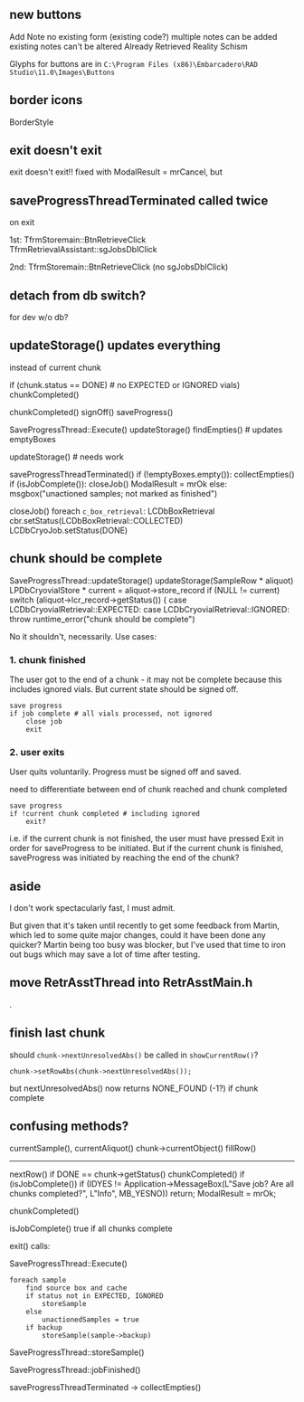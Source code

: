 
## new buttons

Add Note
 no existing form (existing code?)
 multiple notes can be added
 existing notes can't be altered
Already Retrieved
Reality Schism

Glyphs for buttons are in `C:\Program Files (x86)\Embarcadero\RAD Studio\11.0\Images\Buttons`

## border icons

BorderStyle

## exit doesn't exit

exit doesn't exit!! fixed with ModalResult = mrCancel, but

## saveProgressThreadTerminated called twice

on exit

1st:
TfrmStoremain::BtnRetrieveClick
TfrmRetrievalAssistant::sgJobsDblClick

2nd:
TfrmStoremain::BtnRetrieveClick
(no sgJobsDblClick)

## detach from db switch?

for dev w/o db?

## 

## updateStorage() updates everything

instead of current chunk


if (chunk.status == DONE) # no EXPECTED or IGNORED vials)
    chunkCompleted()

chunkCompleted()
    signOff()
    saveProgress()

SaveProgressThread::Execute()
    updateStorage() 
    findEmpties() # updates emptyBoxes

updateStorage()
    # needs work

saveProgressThreadTerminated()
    if (!emptyBoxes.empty()):
        collectEmpties()    
    if (isJobComplete()):
        closeJob()
        ModalResult = mrOk
    else:
        msgbox("unactioned samples; not marked as finished")

closeJob()
    foreach `c_box_retrieval`:
        LCDbBoxRetrieval cbr.setStatus(LCDbBoxRetrieval::COLLECTED)
    LCDbCryoJob.setStatus(DONE)




## chunk should be complete

SaveProgressThread::updateStorage()
    updateStorage(SampleRow * aliquot)
        LPDbCryovialStore * current = aliquot->store_record
        if (NULL != current)
            switch (aliquot->lcr_record->getStatus()) {
                case LCDbCryovialRetrieval::EXPECTED:
                case LCDbCryovialRetrieval::IGNORED:
                    throw runtime_error("chunk should be complete")

No it shouldn't, necessarily. Use cases:

### 1. chunk finished

The user got to the end of a chunk - it may not be complete because this includes ignored vials. But current state should be signed off.

    save progress
    if job complete # all vials processed, not ignored
        close job
        exit

### 2. user exits

User quits voluntarily. Progress must be signed off and saved.

need to differentiate between end of chunk reached and chunk completed

    save progress
    if !current chunk completed # including ignored
        exit?

i.e. if the current chunk is not finished, the user must have pressed Exit in order for saveProgress to be initiated. But if the current chunk is finished, saveProgress was initiated by reaching the end of the chunk? 

## aside

I don't work spectacularly fast, I must admit.

But given that it's taken until recently to get some feedback from Martin, which led to some quite major changes, could it have been done any quicker? Martin being too busy was blocker, but I've used that time to iron out bugs which may save a lot of time after testing.

## move RetrAsstThread into RetrAsstMain.h

.

## finish last chunk

should `chunk->nextUnresolvedAbs()` be called in `showCurrentRow()`?

    chunk->setRowAbs(chunk->nextUnresolvedAbs());

but nextUnresolvedAbs() now returns NONE_FOUND (-1?) if chunk complete

## confusing methods?

currentSample(), 
currentAliquot()
chunk->currentObject()
fillRow()

---

nextRow()
    if DONE == chunk->getStatus()
        chunkCompleted()
     if (isJobComplete())
        if (IDYES != Application->MessageBox(L"Save job? Are all chunks completed?", L"Info", MB_YESNO)) return;
        ModalResult = mrOk;    

chunkCompleted()

isJobComplete() 
    true if all chunks complete

exit()
calls:

SaveProgressThread::Execute()

    foreach sample
        find source box and cache
        if status not in EXPECTED, IGNORED
            storeSample
        else
            unactionedSamples = true
        if backup
            storeSample(sample->backup)

SaveProgressThread::storeSample()

SaveProgressThread::jobFinished()

saveProgressThreadTerminated
-> collectEmpties()
